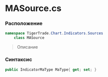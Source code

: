 
# MASource.cs
### Расположение
```csharp
namespace TigerTrade.Chart.Indicators.Sources  
    class MASource
```

> Описание

### Синтаксис
```csharp
public IndicatorMaType MaType{ get; set; }
```
